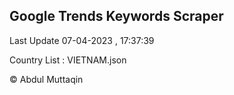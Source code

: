 

## Google Trends Keywords Scraper 
 
Last Update 07-04-2023 , 17:37:39

Country List :
VIETNAM.json



© Abdul Muttaqin 

